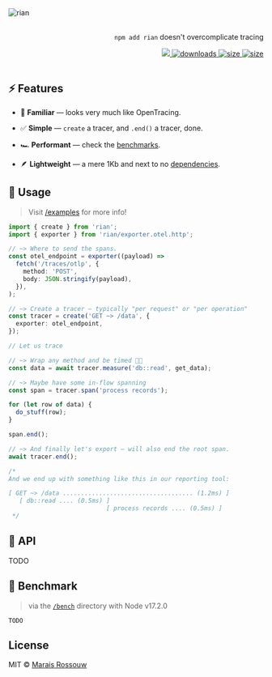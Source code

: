 <img src="logo.svg" alt="rian">
<br />
<br />

<div align="right">
	<p><code>npm add rian</code> doesn't overcomplicate tracing</p>
	<span>
		<a href="https://github.com/maraisr/rian/actions/workflows/ci.yml">
			<img src="https://github.com/maraisr/rian/actions/workflows/ci.yml/badge.svg"/>
		</a>
		<a href="https://npm-stat.com/charts.html?package=rian">
    		<img src="https://badgen.net/npm/dw/rian?labelColor=black&color=black&cache=600" alt="downloads"/>
		</a>
		<a href="https://packagephobia.com/result?p=rian">
				<img src="https://badgen.net/packagephobia/install/rian?labelColor=black&color=black" alt="size"/>
		</a>
		<a href="https://bundlephobia.com/result?p=rian">
				<img src="https://badgen.net/bundlephobia/minzip/rian?labelColor=black&color=black" alt="size"/>
		</a>
	</span>
  <br />
  <br />
</div>

## ⚡ Features

- 🤔 **Familiar** — looks very much like OpenTracing.

- ✅ **Simple** — `create` a tracer, and `.end()` a tracer, done.

- 🏎 **Performant** — check the [benchmarks](#-benchmark).

- 🪶 **Lightweight** — a mere 1Kb and next to no [dependencies](https://npm.anvaka.com/#/view/2d/rian/).

## 🚀 Usage

> Visit [/examples](/examples) for more info!

```ts
import { create } from 'rian';
import { exporter } from 'rian/exporter.otel.http';

// ~> Where to send the spans.
const otel_endpoint = exporter((payload) =>
  fetch('/traces/otlp', {
    method: 'POST',
    body: JSON.stringify(payload),
  }),
);

// ~> Create a tracer — typically "per request" or "per operation"
const tracer = create('GET ~> /data', {
  exporter: otel_endpoint,
});

// Let us trace

// ~> Wrap any method and be timed 🕺🏻
const data = await tracer.measure('db::read', get_data);

// ~> Maybe have some in-flow spanning
const span = tracer.span('process records');

for (let row of data) {
  do_stuff(row);
}

span.end();

// ~> And finally let's export — will also end the root span.
await tracer.end();

/*
And we end up with something like this in our reporting tool:

[ GET ~> /data .................................... (1.2ms) ]
   [ db::read .... (0.5ms) ]
                           [ process records .... (0.5ms) ]
 */
```

## 🔎 API

TODO

## 💨 Benchmark

> via the [`/bench`](/bench) directory with Node v17.2.0

```
TODO
```

## License

MIT © [Marais Rossouw](https://marais.io)
